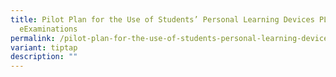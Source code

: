 ```yaml
---
title: Pilot Plan for the Use of Students’ Personal Learning Devices PLDs in
  eExaminations
permalink: /pilot-plan-for-the-use-of-students-personal-learning-devices-plds-in-eexaminations/
variant: tiptap
description: ""
---
```

